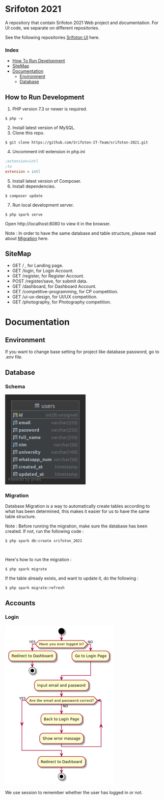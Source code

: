 # Srifoton 2021

A repository that contain Srifoton 2021 Web project and documentation. For UI code, we separate on different
repositories.

See the following repositories [Srifoton UI](https://github.com/Srifoton-IT-Team/srifoton-ui-2021) here.

### Index

- [How To Run Development](#how-to-run-how-to-run-development)
- [SiteMap](#sitemap)
- [Documentation](#documentation)
    - [Environment](#environment)
    - [Database](#database)

## How to Run Development

1. PHP version 7.3 or newer is required.

```
$ php -v
```

2. Install latest version of MySQL.
3. Clone this repo.

```
$ git clone https://github.com/Srifoton-IT-Team/srifoton-2021.git
```

4. Uncomment intl extension in php.ini

```ini
;extension=intl
;to
extension = intl
```

5. Install latest version of Composer.
6. Install dependencies.

```
$ composer update
```

7. Run local development server.

```
$ php spark serve
```

Open http://localhost:8080 to view it in the browser.

Note : In order to have the same database and table structure, please read about [Migration](#migration) here.

## SiteMap

- GET / , for Landing page.
- GET /login, for Login Account.
- GET /register, for Register Account.
- POST /register/save, for submit data.
- GET /dashboard, for Dashboard Account.
- GET /competitive-programming, for CP competition.
- GET /ui-ux-design, for UI/UX competition.
- GET /photography, for Photography competition.

# Documentation

## Environment

If you want to change base setting for project like database password, go to .env file.

## Database

### Schema

![Srifoton Database Schema](github/users.png "srifoton_2021 database")

### Migration

Database Migration is a way to automatically create tables according to what has been determined, this makes it easier
for us to have the same table structure.

Note : Before running the migration, make sure the database has been created. If not, run the following code :

```
$ php spark db:create srifoton_2021
```

<br>

Here's how to run the migration :

```
$ php spark migrate
```

If the table already exists, and want to update it, do the following :

```
$ php spark migrate:refresh
```

## Accounts

### Login
![How Login Works](github/login-system-design.png "Login flow")

We use session to remember whether the user has logged in or not.